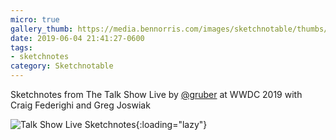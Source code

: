 ```yaml
---
micro: true
gallery_thumb: https://media.bennorris.com/images/sketchnotable/thumbs/wwdc-2019-talk-show.jpg
date: 2019-06-04 21:41:27-0600
tags:
- sketchnotes
category: Sketchnotable
---
```


Sketchnotes from The Talk Show Live by [@gruber](https://micro.blog/gruber) at WWDC 2019 with Craig Federighi and Greg Joswiak

![Talk Show Live Sketchnotes](https://media.bennorris.com/images/sketchnotable/wwdc-2019/wwdc-2019-talk-show.jpg){:loading="lazy"}